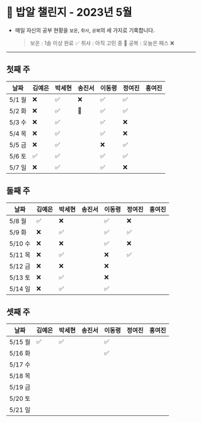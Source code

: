 # 🍚 밥알 챌린지 - 2023년 5월
- 매일 자신의 공부 현황을 `보온`, `취사`, `공복`의 세 가지로 기록합니다.
    
    > 보온 : 1솔 이상 완료 ✅
    취사 : 아직 고민 중 🤔
    공복 : 오늘은 패스 ❌
---

## 첫째 주

**날짜**|김예은|박세현|송진서|이동령|정여진|홍여진
---|---|---|---|---|---|---
5/1 월|❌|✅|❌|✅|✅| |
5/2 화|❌|✅|🤔|✅|✅| |
5/3 수|❌|✅| |✅|❌| |
5/4 목|❌|✅| |✅|❌| |
5/5 금|❌|✅| |❌|✅| |
5/6 토|✅|✅| |✅|✅| |
5/7 일|❌|✅| |✅|❌| |


## 둘째 주

**날짜**|김예은|박세현|송진서|이동령|정여진|홍여진
---|---|---|---|---|---|---
5/8 월|✅|❌| |✅|❌| |
5/9 화|❌|✅| |✅|✅| |
5/10 수|❌|❌| |✅|❌| |
5/11 목|❌|✅| |❌|✅| |
5/12 금|❌|❌| |❌| | |
5/13 토|❌|✅| |❌| | |
5/14 일|❌|✅| |✅| | |


## 셋째 주

**날짜**|김예은|박세현|송진서|이동령|정여진|홍여진
---|---|---|---|---|---|---
5/15 월|✅|✅| |✅| | |
5/16 화| | | |✅| | |
5/17 수| | | | | | |
5/18 목| | | | | | |
5/19 금| | | | | | |
5/20 토| | | | | | |
5/21 일| | | | | | |


